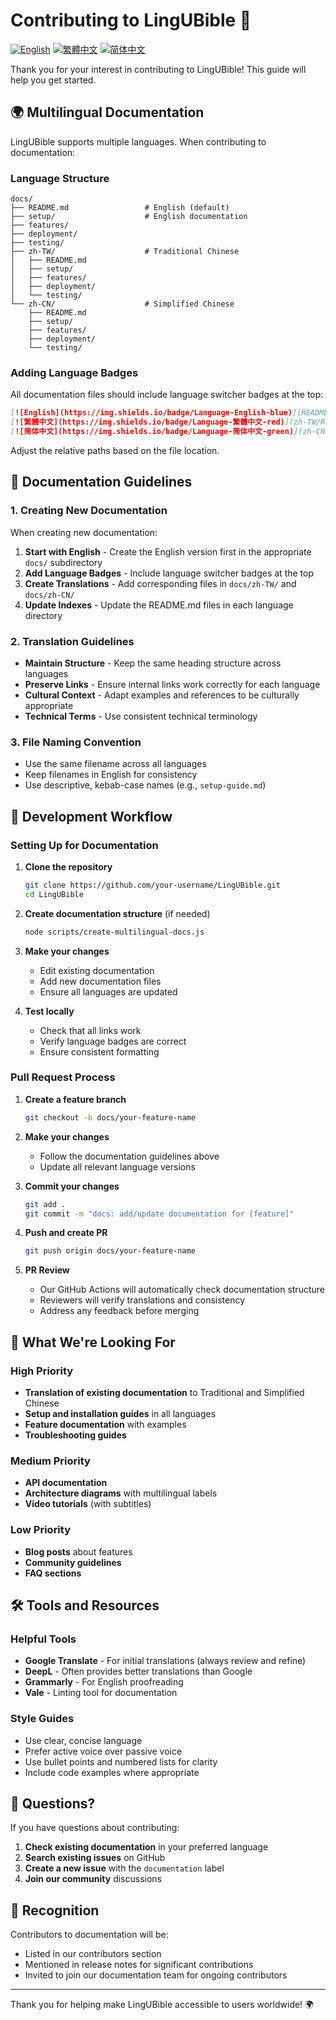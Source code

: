 # Contributing to LingUBible 🤝

[![English](https://img.shields.io/badge/Language-English-blue)](CONTRIBUTING.md)
[![繁體中文](https://img.shields.io/badge/Language-繁體中文-red)](zh-TW/CONTRIBUTING.md)
[![简体中文](https://img.shields.io/badge/Language-简体中文-green)](zh-CN/CONTRIBUTING.md)

Thank you for your interest in contributing to LingUBible! This guide will help you get started.

## 🌍 Multilingual Documentation

LingUBible supports multiple languages. When contributing to documentation:

### Language Structure
```
docs/
├── README.md                 # English (default)
├── setup/                    # English documentation
├── features/
├── deployment/
├── testing/
├── zh-TW/                    # Traditional Chinese
│   ├── README.md
│   ├── setup/
│   ├── features/
│   ├── deployment/
│   └── testing/
└── zh-CN/                    # Simplified Chinese
    ├── README.md
    ├── setup/
    ├── features/
    ├── deployment/
    └── testing/
```

### Adding Language Badges

All documentation files should include language switcher badges at the top:

```markdown
[![English](https://img.shields.io/badge/Language-English-blue)](README.md)
[![繁體中文](https://img.shields.io/badge/Language-繁體中文-red)](zh-TW/README.md)
[![简体中文](https://img.shields.io/badge/Language-简体中文-green)](zh-CN/README.md)
```

Adjust the relative paths based on the file location.

## 📝 Documentation Guidelines

### 1. Creating New Documentation

When creating new documentation:

1. **Start with English** - Create the English version first in the appropriate `docs/` subdirectory
2. **Add Language Badges** - Include language switcher badges at the top
3. **Create Translations** - Add corresponding files in `docs/zh-TW/` and `docs/zh-CN/`
4. **Update Indexes** - Update the README.md files in each language directory

### 2. Translation Guidelines

- **Maintain Structure** - Keep the same heading structure across languages
- **Preserve Links** - Ensure internal links work correctly for each language
- **Cultural Context** - Adapt examples and references to be culturally appropriate
- **Technical Terms** - Use consistent technical terminology

### 3. File Naming Convention

- Use the same filename across all languages
- Keep filenames in English for consistency
- Use descriptive, kebab-case names (e.g., `setup-guide.md`)

## 🔧 Development Workflow

### Setting Up for Documentation

1. **Clone the repository**
   ```bash
   git clone https://github.com/your-username/LingUBible.git
   cd LingUBible
   ```

2. **Create documentation structure** (if needed)
   ```bash
   node scripts/create-multilingual-docs.js
   ```

3. **Make your changes**
   - Edit existing documentation
   - Add new documentation files
   - Ensure all languages are updated

4. **Test locally**
   - Check that all links work
   - Verify language badges are correct
   - Ensure consistent formatting

### Pull Request Process

1. **Create a feature branch**
   ```bash
   git checkout -b docs/your-feature-name
   ```

2. **Make your changes**
   - Follow the documentation guidelines above
   - Update all relevant language versions

3. **Commit your changes**
   ```bash
   git add .
   git commit -m "docs: add/update documentation for [feature]"
   ```

4. **Push and create PR**
   ```bash
   git push origin docs/your-feature-name
   ```

5. **PR Review**
   - Our GitHub Actions will automatically check documentation structure
   - Reviewers will verify translations and consistency
   - Address any feedback before merging

## 🎯 What We're Looking For

### High Priority
- **Translation of existing documentation** to Traditional and Simplified Chinese
- **Setup and installation guides** in all languages
- **Feature documentation** with examples
- **Troubleshooting guides**

### Medium Priority
- **API documentation**
- **Architecture diagrams** with multilingual labels
- **Video tutorials** (with subtitles)

### Low Priority
- **Blog posts** about features
- **Community guidelines**
- **FAQ sections**

## 🛠️ Tools and Resources

### Helpful Tools
- **Google Translate** - For initial translations (always review and refine)
- **DeepL** - Often provides better translations than Google
- **Grammarly** - For English proofreading
- **Vale** - Linting tool for documentation

### Style Guides
- Use clear, concise language
- Prefer active voice over passive voice
- Use bullet points and numbered lists for clarity
- Include code examples where appropriate

## 🤔 Questions?

If you have questions about contributing:

1. **Check existing documentation** in your preferred language
2. **Search existing issues** on GitHub
3. **Create a new issue** with the `documentation` label
4. **Join our community** discussions

## 🙏 Recognition

Contributors to documentation will be:
- Listed in our contributors section
- Mentioned in release notes for significant contributions
- Invited to join our documentation team for ongoing contributors

---

Thank you for helping make LingUBible accessible to users worldwide! 🌍 